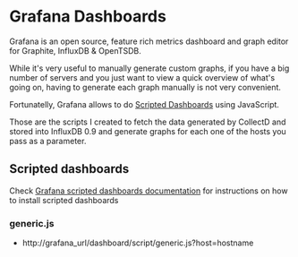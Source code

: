 # Grafana Dashboards

Grafana is an open source, feature rich metrics dashboard and graph editor for Graphite, InfluxDB & OpenTSDB.

While it's very useful to manually generate custom graphs, if you have a big number of servers and you just want to view a quick overview of what's going on, having to generate each graph manually is not very convenient.

Fortunatelly, Grafana allows to do [Scripted Dashboards](http://docs.grafana.org/reference/scripting/) using JavaScript.

Those are the scripts I created to fetch the data generated by CollectD and stored into InfluxDB 0.9 and generate graphs for each one of the hosts you pass as a parameter.

## Scripted dashboards

Check [Grafana scripted dashboards documentation](http://docs.grafana.org/reference/scripting/) for instructions on how to install scripted dashboards

### generic.js

* http://grafana_url/dashboard/script/generic.js?host=hostname